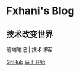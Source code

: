 # Fxhani's Blog

## 技术改变世界

前端笔记 | 技术博客

[<i class="iconfont icon-github"></i> GitHub](https://github.com/docsifyjs/docsify/)
[马上开始 <i class="iconfont icon-down"></i>](#main)
